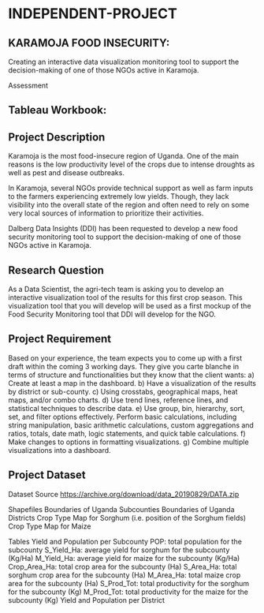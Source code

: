 # INDEPENDENT-PROJECT
## KARAMOJA FOOD INSECURITY:
Creating an interactive data visualization monitoring tool to support the decision-making of one of those NGOs active in Karamoja.

Assessment
## Tableau Workbook:

## Project Description

Karamoja is the most food-insecure region of Uganda. One of the main reasons is the low productivity level of the crops due to intense droughts as well as pest and disease outbreaks.

In Karamoja, several NGOs provide technical support as well as farm inputs to the farmers experiencing extremely low yields. Though, they lack visibility into the overall state of the region and often need to rely on some very local sources of information to prioritize their activities.

Dalberg Data Insights (DDI) has been requested to develop a new food security monitoring tool to support the decision-making of one of those NGOs active in Karamoja.

## Research Question
As a Data Scientist, the agri-tech team is asking you to develop an interactive visualization tool of the results for this first crop season. This visualization tool that you will develop will be used as a first mockup of the Food Security Monitoring tool that DDI will develop for the NGO.

## Project Requirement
Based on your experience, the team expects you to come up with a first draft within the coming 3 working days. They give you carte blanche in terms of structure and functionalities but they know that the client wants:
a) Create at least a map in the dashboard.
b) Have a visualization of the results by district or sub-county.
c) Using crosstabs, geographical maps, heat maps, and/or combo charts. 
d) Use trend lines, reference lines, and statistical techniques to describe data.
e) Use group, bin, hierarchy, sort, set, and filter options effectively. Perform basic calculations, including string manipulation, basic arithmetic calculations, custom aggregations and ratios, totals, date math, logic statements, and quick table calculations.
f) Make changes to options in formatting visualizations.
g) Combine multiple visualizations into a dashboard.

## Project Dataset
Dataset Source https://archive.org/download/data_20190829/DATA.zip

Shapefiles
Boundaries of Uganda Subcounties 
Boundaries of Uganda Districts 
Crop Type Map for Sorghum (i.e. position of the Sorghum fields)
Crop Type Map for Maize

Tables
Yield and Population per Subcounty
POP: total population for the subcounty 
S_Yield_Ha: average yield for sorghum for the subcounty (Kg/Ha)
M_Yield_Ha: average yield for maize for the subcounty (Kg/Ha)
Crop_Area_Ha: total crop area for the subcounty (Ha)
S_Area_Ha: total sorghum crop area for the subcounty (Ha)
M_Area_Ha: total maize crop area for the subcounty (Ha)
S_Prod_Tot: total productivity for the sorghum for the subcounty (Kg)
M_Prod_Tot: total productivity for the maize for the subcounty (Kg)
Yield and Population per District
